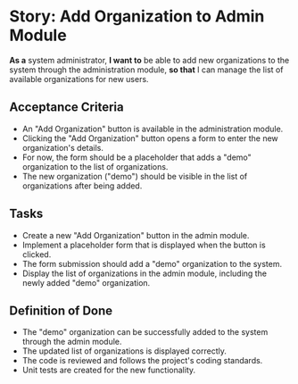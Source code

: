 # Story: Add Organization to Admin Module

**As a** system administrator,
**I want to** be able to add new organizations to the system through the administration module,
**so that** I can manage the list of available organizations for new users.

## Acceptance Criteria

*   An "Add Organization" button is available in the administration module.
*   Clicking the "Add Organization" button opens a form to enter the new organization's details.
*   For now, the form should be a placeholder that adds a "demo" organization to the list of organizations.
*   The new organization ("demo") should be visible in the list of organizations after being added.

## Tasks

*   Create a new "Add Organization" button in the admin module.
*   Implement a placeholder form that is displayed when the button is clicked.
*   The form submission should add a "demo" organization to the system.
*   Display the list of organizations in the admin module, including the newly added "demo" organization.

## Definition of Done

*   The "demo" organization can be successfully added to the system through the admin module.
*   The updated list of organizations is displayed correctly.
*   The code is reviewed and follows the project's coding standards.
*   Unit tests are created for the new functionality.
